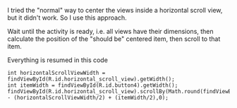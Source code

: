 I tried the "normal" way to center the views inside a horizontal scroll view, but it didn't work. So I use this approach.

Wait until the activity is ready, i.e. all views have their dimensions, then calculate the position of the "should be" centered item, then scroll to that item.

Everything is resumed in this code

```
int horizontalScrollViewWidth = findViewById(R.id.horizontal_scroll_view).getWidth();
int itemWidth = findViewById(R.id.button4).getWidth();
findViewById(R.id.horizontal_scroll_view).scrollBy(Math.round(findViewById(R.id.button4).getX()) - (horizontalScrollViewWidth/2) + (itemWidth/2),0);
```
